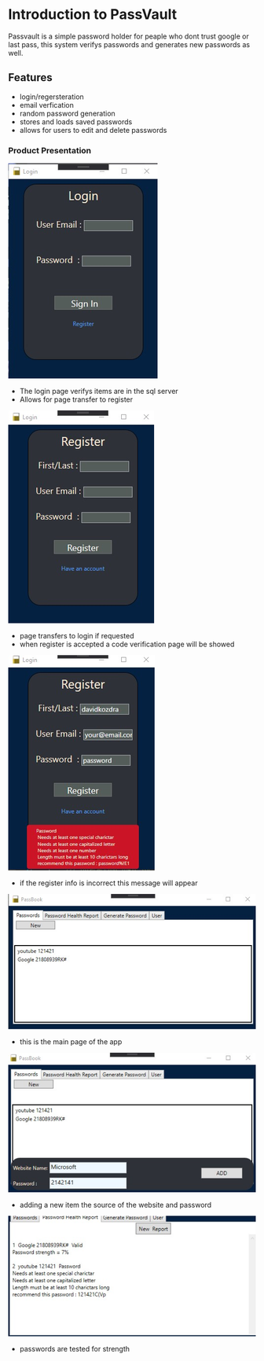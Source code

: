 
# Introduction to PassVault
  Passvault is a simple password holder for peaple who dont trust google or last pass, this system verifys passwords and generates new passwords as well.

##  Features

* login/regersteration
* email verfication
* random password generation
* stores and loads saved passwords
* allows for users to edit and delete passwords

###  Product Presentation

![Login Page](ImagesForGIt/UI.jpg)

* The login page verifys items are in the sql server
* Allows for page transfer to register

![Register](ImagesForGIt/UI2.jpg)

* page transfers to login if requested
* when register is accepted a code verification page will be showed

![Correction](ImagesForGIt/UI3.jpg)
* if the register info is incorrect this message will appear

![Password Book](ImagesForGIt/new.jpg)
* this is the main page of the app


![Adding items](ImagesForGIt/new2.jpg)
* adding a new item the source of the website and password

![Password Health Report](ImagesForGIt/report.jpg)
* passwords are tested for strength
